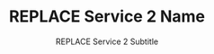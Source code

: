 ---
serviceId: sample-service-2
title: REPLACE Service 2 Name
subtitle: REPLACE Service 2 Subtitle
description: REPLACE Brief service description. Lorem ipsum dolor sit amet, consectetur adipiscing elit, sed do eiusmod tempor incididunt ut labore.
icon: Zap
featured: true
order: 2
heroTitle: REPLACE Service 2
heroSubtitle: REPLACE Benefit 2
heroDescription: REPLACE Detailed service description and benefits. Lorem ipsum dolor sit amet, consectetur adipiscing elit, sed do eiusmod tempor incididunt ut labore et dolore magna aliqua.
whatYouGet:
  - REPLACE what client gets 1
  - REPLACE what client gets 2
  - REPLACE what client gets 3
  - REPLACE what client gets 4
  - REPLACE what client gets 5
features:
  - title: REPLACE Feature 1
    description: REPLACE Feature 1 description. Lorem ipsum dolor sit amet, consectetur adipiscing elit.
    icon: Zap
  - title: REPLACE Feature 2
    description: REPLACE Feature 2 description. Sed do eiusmod tempor incididunt ut labore et dolore.
    icon: TrendingUp
  - title: REPLACE Feature 3
    description: REPLACE Feature 3 description. Ut enim ad minim veniam, quis nostrud exercitation.
    icon: BarChart
process:
  - step: 1
    title: REPLACE Process Step 1
    description: REPLACE Step 1 description. Lorem ipsum dolor sit amet consectetur.
  - step: 2
    title: REPLACE Process Step 2  
    description: REPLACE Step 2 description. Adipiscing elit sed do eiusmod tempor.
  - step: 3
    title: REPLACE Process Step 3
    description: REPLACE Step 3 description. Incididunt ut labore et dolore magna.
pricing:
  startingPrice: $XXX
  priceDescription: REPLACE pricing description
seo:
  metaTitle: 'REPLACE Service 2 | [Your Business] [Location]'
  metaDescription: REPLACE Service meta description. Describe the service and benefits. Keep under 160 characters.
  canonicalUrl: /services/sample-service-2
  noIndex: false
  keywords:
    - REPLACE service keyword 1
    - REPLACE service keyword 2
    - REPLACE service keyword 3
  winningKeywords:
    - REPLACE service winning keyword
  serpAnalysisHistory: []
  currentReport: sample_report
---